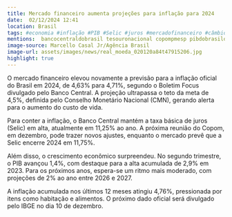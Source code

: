 ```yaml
---
title: Mercado financeiro aumenta projeções para inflação para 2024
date:  02/12/2024 12:41
location: Brasil
tags: #economia #inflação #PIB #Selic #juros #mercadofinanceiro #câmbio #BoletimFocus #BancoCentral #Brasil #abc360noticias
mentions:  bancocentraldobrasil tesouronacional copompmesp pibdobrasiloficial
image-source: Marcello Casal Jr/Agência Brasil
image-url: assets/images/news/real_moeda_020120a84t47915206.jpg
highlight: true
---
```


O mercado financeiro elevou novamente a previsão para a inflação oficial do Brasil em 2024, de 4,63% para 4,71%, segundo o Boletim Focus divulgado pelo Banco Central. A projeção ultrapassa o teto da meta de 4,5%, definida pelo Conselho Monetário Nacional (CMN), gerando alerta para o aumento do custo de vida.

Para conter a inflação, o Banco Central mantém a taxa básica de juros (Selic) em alta, atualmente em 11,25% ao ano. A próxima reunião do Copom, em dezembro, pode trazer novos ajustes, enquanto o mercado prevê que a Selic encerre 2024 em 11,75%.

Além disso, o crescimento econômico surpreendeu. No segundo trimestre, o PIB avançou 1,4%, com destaque para a alta acumulada de 2,9% em 2023. Para os próximos anos, espera-se um ritmo mais moderado, com projeções de 2% ao ano entre 2026 e 2027.

A inflação acumulada nos últimos 12 meses atingiu 4,76%, pressionada por itens como habitação e alimentos. O próximo dado oficial será divulgado pelo IBGE no dia 10 de dezembro.